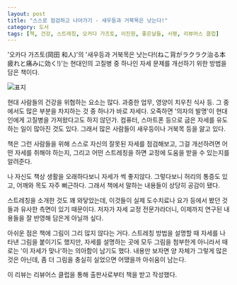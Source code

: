 ```yaml
---
layout: post
title: "스스로 점검하고 나아가기 - 새우등과 거북목은 낫는다!"
category: 도서
tags: [책, 건강, 스트레칭, 오카다 가즈토, 이진원, 좋은날들, 서평, 리뷰어스 클럽]
---
```


'오카다 가즈토(岡田 和人)'의
'새우등과 거북목은 낫는다!(ねこ背がラクラク治る本　疲れと痛みに効く!)'는
현대인의 고질병 중 하나인 자세 문제를 개선하기 위한 방법을 담은 책이다.

![표지](https://lh3.googleusercontent.com/cTf87GwCRKnIueZjZdnqm4_JO1fyX29nfBSApGpqbZM4XReL9NuyVQ6ibe2CbAmsG0Wf-kx9O9hUJg=s480)

현대 사람들의 건강을 위협하는 요소는 많다.
과중한 업무, 영양이 치우친 식사 등.
그 중에서도 많은 부분을 차지하는 것 중 하나가 바로 자세다.
오죽하면 '의자의 발명'이 현대인에게 고질병을 가져왔다고도 하지 않던가.
컴퓨터, 스마트폰 등으로 굽은 자세를 유도하는 일이 많아진 것도 있다.
그래서 많은 사람들이 새우등이나 거북목 등을 앓고 있다.

책은 그런 사람들을 위해 스스로 자신의 잘못된 자세를 점검해보고,
그걸 개선하려면 어떤 자세를 취해야 하는지,
그리고 어떤 스트레칭을 하면 교정에 도움을 받을 수 있는지를 알려준다.

나 자신도 책상 생활을 오래하다보니 자세가 썩 좋지않다.
그렇다보니 허리의 통증도 있고, 어깨와 목도 자주 뻐근하다.
그래서 책에서 말하는 내용들이 상당히 공감이 됐다.

스트레칭을 소개한 것도 꽤 와닿았는데,
이것들이 실제 도수치료나 요가 등에서 봤던 것들과 유사한 측면이 있기 때문이다.
저자가 자세 교정 전문가라더니, 이제까지 연구된 내용들을 잘 반영해 담은게 아닐까 싶다.

아쉬운 점은 책에 그림이 그리 많지 않다는 거다.
스트레칭 방법을 설명할 때 자세를 나타낸 그림을 붙이기도 했지만,
자세를 설명하는 곳에 모두 그림을 첨부한게 아니라서
때로는 '이 자세가 맞나'하는 의아함이 남기도 했다.
내용만 보자면 양 자체가 그렇게 많은 것은 아닌데,
좀 더 그림을 충실히 실었으면 어땠을까 아쉬움이 남는다.



<div class="im im-info">
이 리뷰는 리뷰어스 클럽을 통해 출판사로부터 책을 받고 작성했다.
</div>
